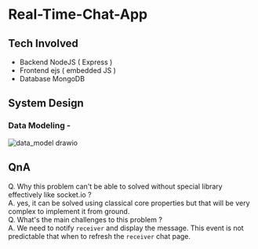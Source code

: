 # Real-Time-Chat-App

## Tech Involved
- Backend NodeJS ( Express ) 
- Frontend ejs ( embedded JS )
- Database MongoDB
## System Design

### Data Modeling - 
![data_model drawio](https://github.com/Akshat120/Real-Time-Chat-App/assets/53970116/5219ca8a-ee2a-4cb4-ac56-5cf9f1ff479f)

## QnA
Q. Why this problem can't be able to solved without special library effectively like socket.io ? <br>
A. yes, it can be solved using classical core properties but that will be very complex to implement it from ground. <br>
Q. What's the main challenges to this problem ? <br>
A. We need to notify `receiver` and display the message. This event is not predictable that when to refresh the `receiver` chat page. <br>
